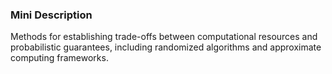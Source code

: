 ### Mini Description

Methods for establishing trade-offs between computational resources and probabilistic guarantees, including randomized algorithms and approximate computing frameworks.
